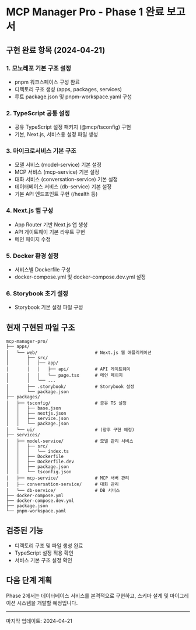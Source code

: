 # MCP Manager Pro - Phase 1 완료 보고서

## 구현 완료 항목 (2024-04-21)

### 1. 모노레포 기본 구조 설정

- pnpm 워크스페이스 구성 완료
- 디렉토리 구조 생성 (apps, packages, services)
- 루트 package.json 및 pnpm-workspace.yaml 구성

### 2. TypeScript 공통 설정

- 공유 TypeScript 설정 패키지 (@mcp/tsconfig) 구현
- 기본, Next.js, 서비스용 설정 파일 생성

### 3. 마이크로서비스 기본 구조

- 모델 서비스 (model-service) 기본 설정
- MCP 서비스 (mcp-service) 기본 설정
- 대화 서비스 (conversation-service) 기본 설정
- 데이터베이스 서비스 (db-service) 기본 설정
- 기본 API 엔드포인트 구현 (/health 등)

### 4. Next.js 앱 구성

- App Router 기반 Next.js 앱 생성
- API 게이트웨이 기본 라우트 구현
- 메인 페이지 수정

### 5. Docker 환경 설정

- 서비스별 Dockerfile 구성
- docker-compose.yml 및 docker-compose.dev.yml 설정

### 6. Storybook 초기 설정

- Storybook 기본 설정 파일 구성

## 현재 구현된 파일 구조

```
mcp-manager-pro/
├── apps/
│   └── web/                      # Next.js 웹 애플리케이션
│       ├── src/
│       │   ├── app/
│       │   │   ├── api/          # API 게이트웨이
│       │   │   └── page.tsx      # 메인 페이지
│       │   └── ...
│       ├── .storybook/           # Storybook 설정
│       └── package.json
├── packages/
│   ├── tsconfig/                 # 공유 TS 설정
│   │   ├── base.json
│   │   ├── nextjs.json
│   │   ├── service.json
│   │   └── package.json
│   └── ui/                       # (향후 구현 예정)
├── services/
│   ├── model-service/            # 모델 관리 서비스
│   │   ├── src/
│   │   │   └── index.ts
│   │   ├── Dockerfile
│   │   ├── Dockerfile.dev
│   │   ├── package.json
│   │   └── tsconfig.json
│   ├── mcp-service/              # MCP 서버 관리
│   ├── conversation-service/     # 대화 관리
│   └── db-service/               # DB 서비스
├── docker-compose.yml
├── docker-compose.dev.yml
├── package.json
└── pnpm-workspace.yaml
```

## 검증된 기능

- 디렉토리 구조 및 파일 생성 완료
- TypeScript 설정 적용 확인
- 서비스 기본 구조 설정 확인

## 다음 단계 계획

Phase 2에서는 데이터베이스 서비스를 본격적으로 구현하고, 스키마 설계 및 마이그레이션 시스템을 개발할 예정입니다.

---
마지막 업데이트: 2024-04-21
